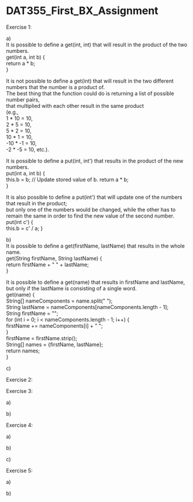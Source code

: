 # DAT355_First_BX_Assignment



Exercise 1:

a) <br>
It is possible to define a get(int, int) that will result in the product of the two numbers.<br>
get(int a, int b) { <br>
    return a * b; <br>
}

It is not possible to define a get(int) that will result in the two different numbers that the number is a product of.<br>
The best thing that the function could do is returning a list of possible number pairs,<br>
that multiplied with each other result in the same product<br>
(e.g., <br>
1 * 10 = 10,<br>
2 * 5 = 10, <br>
5 * 2 = 10, <br>
10 * 1 = 10, <br>
-10 * -1 = 10, <br>
-2 * -5 = 10, etc.).


It is possible to define a put(int, int') that results in the product of the new numbers.<br>
put(int a, int b) {<br>
    this.b = b; // Update stored value of b.
    return a * b;<br>
}

It is also possible to define a put(int') that will update one of the numbers that result in the product;<br>
but only one of the numbers would be changed, while the other has to remain the same in order to find the new value of the second number.<br>
put(int c') {<br>
    this.b = c' / a;
}


b) <br>
It is possible to define a get(firstName, lastName) that results in the whole name.<br>
get(String firstName, String lastName) {<br>
    return firstName + " " + lastName;<br>
}

It is possible to define a get(name) that results in firstName and lastName,<br>
but only if the lastName is consisting of a single word.<br>
get(name) {<br>
    String[] nameComponents = name.split(" ");<br>
    String lastName = nameComponents[nameComponents.length - 1];<br>
    String firstName = "";<br>
    for (int i = 0; i < nameComponents.length - 1; i++) {<br>
        firstName += nameComponents[i] + " ";<br>
    }<br>
    firstName = firstName.strip();<br>
    String[] names = {firstName, lastName};<br>
    return names;<br>
}








c) <br>




Exercise 2:





Exercise 3:


a) <br>

b) <br>




Exercise 4:

a) <br>

b) <br>

c) <br>


Exercise 5:

a) <br>

b) <br>







